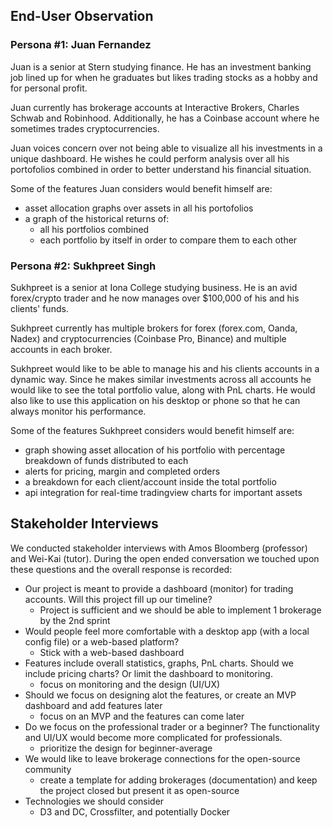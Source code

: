## End-User Observation
### Persona #1: Juan Fernandez

Juan is a senior at Stern studying finance. He has an investment banking job lined up for when he graduates but likes trading stocks as a hobby and for personal profit.

Juan currently has brokerage accounts at Interactive Brokers, Charles Schwab and Robinhood. Additionally, he has a Coinbase account where he sometimes trades cryptocurrencies.

Juan voices concern over not being able to visualize all his investments in a unique dashboard. He wishes he could perform analysis over all his portofolios combined in order to better understand his financial situation.

Some of the features Juan considers would benefit himself are: 
* asset allocation graphs over assets in all his portofolios
* a graph of the historical returns of:
    * all his portfolios combined
    * each portfolio by itself in order to compare them to each other

### Persona #2: Sukhpreet Singh

Sukhpreet is a senior at Iona College studying business. He is an avid forex/crypto trader and he now manages over $100,000 of his and his clients' funds.

Sukhpreet currently has multiple brokers for forex (forex.com, Oanda, Nadex) and cryptocurrencies (Coinbase Pro, Binance) and multiple accounts in each broker.

Sukhpreet would like to be able to manage his and his clients accounts in a dynamic way. Since he makes similar investments across all accounts he would like to see the total portfolio value, along with PnL charts. He would also like to use this application on his desktop or phone so that he can always monitor his performance.

Some of the features Sukhpreet considers would benefit himself are: 
* graph showing asset allocation of his portfolio with percentage breakdown of funds distributed to each
* alerts for pricing, margin and completed orders
* a breakdown for each client/account inside the total portfolio
* api integration for real-time tradingview charts for important assets

## Stakeholder Interviews

We conducted stakeholder interviews with Amos Bloomberg (professor) and Wei-Kai (tutor). During the open ended conversation we touched upon these questions and the overall response is recorded:

* Our project is meant to provide a dashboard (monitor) for trading accounts. Will this project fill up our timeline?
	* Project is sufficient and we should be able to implement 1 brokerage by the 2nd sprint
* Would people feel more comfortable with a desktop app (with a local config file) or a web-based platform?
	* Stick with a web-based dashboard
* Features include overall statistics, graphs, PnL charts. Should we include pricing charts? Or limit the dashboard to monitoring.
	* focus on monitoring and the design (UI/UX)
* Should we focus on designing alot the features, or create an MVP dashboard and add features later
	* focus on an MVP and the features can come later
* Do we focus on the professional trader or a beginner? The functionality and UI/UX would become more complicated for professionals.
	* prioritize the design for beginner-average
* We would like to leave brokerage connections for the open-source community
	* create a template for adding brokerages (documentation) and keep the project closed but present it as open-source
* Technologies we should consider
	* D3 and DC, Crossfilter, and potentially Docker
	
